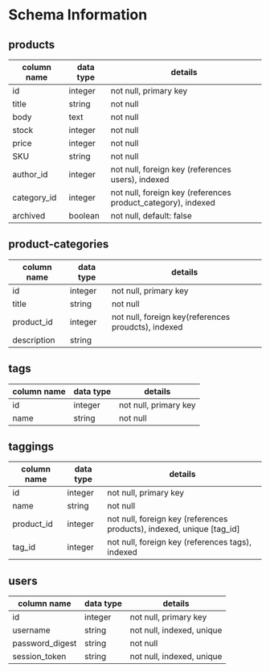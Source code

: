 # Schema Information

## products
column name | data type | details
------------|-----------|-----------------------
id          | integer   | not null, primary key
title       | string    | not null
body        | text      | not null
stock       | integer   | not null
price       | integer   | not null
SKU         | string    | not null
author_id   | integer   | not null, foreign key (references users), indexed
category_id | integer   | not null, foreign key (references product_category), indexed
archived    | boolean   | not null, default: false

## product-categories
column name | data type | details
------------|-----------|-----------------------
id          | integer   | not null, primary key
title       | string    | not null
product_id  | integer   | not null, foreign key(references proudcts), indexed
description | string    | 

## tags
column name | data type | details
------------|-----------|-----------------------
id          | integer   | not null, primary key
name        | string    | not null

## taggings
column name | data type | details
------------|-----------|-----------------------
id          | integer   | not null, primary key
name        | string    | not null
product_id     | integer   | not null, foreign key (references products), indexed, unique [tag_id]
tag_id      | integer   | not null, foreign key (references tags), indexed

## users
column name     | data type | details
----------------|-----------|-----------------------
id              | integer   | not null, primary key
username        | string    | not null, indexed, unique
password_digest | string    | not null
session_token   | string    | not null, indexed, unique
